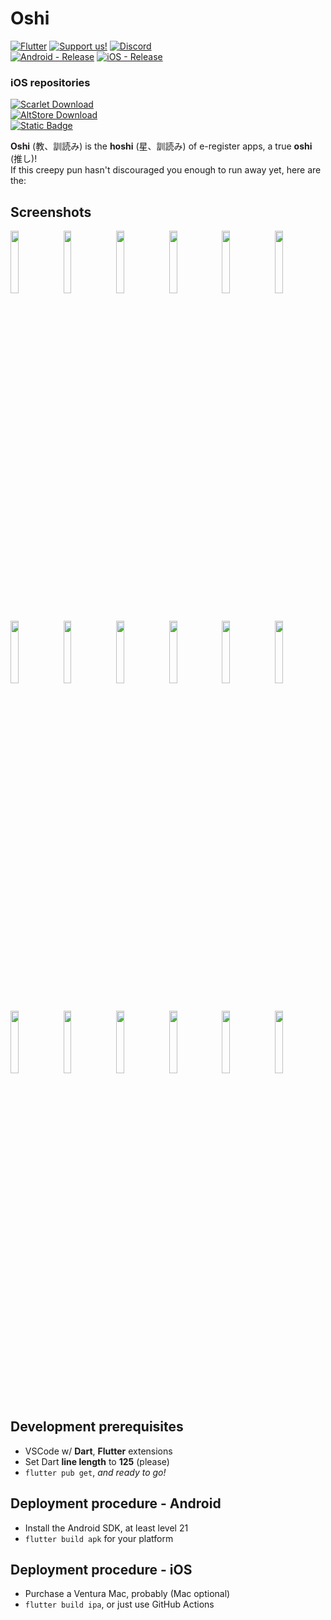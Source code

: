 # Oshi 

[![Flutter](https://img.shields.io/badge/Flutter-49599c?logo=flutter)](https://flutter.dev/)
[![Support us!](https://img.shields.io/badge/Support_us!-c8505a?logo=kofi)](https://ko-fi.com/ogaku_oshi)
[![Discord](https://img.shields.io/badge/Discord-aa7e72?logo=discord)](https://youtu.be/dQw4w9WgXcQ)  
[![Android - Release](https://img.shields.io/badge/Android-Release-2ea44f?logo=android)](https://github.com/Ogaku/Oshi/releases/latest/download/Oshi.apk)
[![iOS - Release](https://img.shields.io/badge/iOS-Release-2ea44f?logo=apple)](https://github.com/Ogaku/Oshi/releases/latest/download/Oshi.ipa)

### iOS repositories

[![Scarlet Download](https://img.shields.io/badge/dynamic/json?url=https%3A%2F%2Fraw.githubusercontent.com%2FOgaku%2FToudai%2Fmain%2Fscarlet_repo.json&query=%24.Tweaked%5B0%5D.version&logo=docusign&logoColor=white&label=Scarlet&color=b30d27)](https://raw.githubusercontent.com/Ogaku/Toudai/main/scarlet_repo.json)  
[![AltStore Download](https://img.shields.io/badge/dynamic/json?url=https%3A%2F%2Fraw.githubusercontent.com%2FOgaku%2FToudai%2Fmain%2Faltstore_repo.json&query=%24.apps%5B0%5D.versions%5B0%5D.version&logo=docusign&logoColor=white&label=AltStore&color=338185)](https://raw.githubusercontent.com/Ogaku/Toudai/main/altstore_repo.json)  
[![Static Badge](https://img.shields.io/badge/I%20don't%20have%20those!-yellow?label=Web%20app)](https://github.com/Ogaku/Oshi/wiki/Web-app)

**Oshi** (教、訓読み) is the **hoshi** (星、訓読み) of e-register apps, a true **oshi** (推し)!  
If this creepy pun hasn't discouraged you enough to run away yet, here are the:

## Screenshots

<img src="https://github.com/Ogaku/Oshi/assets/50022719/f2864546-db1c-49f5-9426-2287adec8324" width="16%"></img>
<img src="https://github.com/Ogaku/Oshi/assets/50022719/580be1d8-1ff6-4757-88fb-03deb051ffd2" width="16%"></img>
<img src="https://github.com/Ogaku/Oshi/assets/50022719/183fb108-8571-4049-87c4-e73d45b8d9d1" width="16%"></img>
<img src="https://github.com/Ogaku/Oshi/assets/50022719/f1415647-8764-40a9-9e18-88fdd54b57d0" width="16%"></img>
<img src="https://github.com/Ogaku/Oshi/assets/50022719/88c9999b-49de-4bad-b937-dd3ba537e41e" width="16%"></img>
<img src="https://github.com/Ogaku/Oshi/assets/50022719/64bcdecc-25a3-40af-8752-20ccd4f685ba" width="16%"></img>
<img src="https://github.com/Ogaku/Oshi/assets/50022719/5962dbc5-afdb-484f-83a4-ca488cfcc8c3" width="16%"></img>
<img src="https://github.com/Ogaku/Oshi/assets/50022719/ba6f63a2-068c-4814-a42f-9fab9531a873" width="16%"></img>
<img src="https://github.com/Ogaku/Oshi/assets/50022719/ffdacb23-c7ea-48c9-9c53-ccbf147d9a53" width="16%"></img>
<img src="https://github.com/Ogaku/Oshi/assets/50022719/bf81833e-f66e-4404-8195-800cb30116f1" width="16%"></img>
<img src="https://github.com/Ogaku/Oshi/assets/50022719/0ecee0dc-dd8f-4421-8148-f5b5efda24ba" width="16%"></img>
<img src="https://github.com/Ogaku/Oshi/assets/50022719/01e5cdc3-b0f8-4b84-9dc9-2b8f7d15964f" width="16%"></img>
<img src="https://github.com/Ogaku/Oshi/assets/50022719/dee2c767-9661-4541-b8be-8f054adbe435" width="16%"></img>
<img src="https://github.com/Ogaku/Oshi/assets/50022719/8f64fc8c-1ce2-4993-9525-95b8740298b0" width="16%"></img>
<img src="https://github.com/Ogaku/Oshi/assets/50022719/803fbd65-da63-4676-a447-5099bc9060c6" width="16%"></img>
<img src="https://github.com/Ogaku/Oshi/assets/50022719/8d073d24-b368-4318-b760-53c088fbfb7e" width="16%"></img>
<img src="https://github.com/Ogaku/Oshi/assets/50022719/e9ada640-b8f6-423c-8022-59accc84f178" width="16%"></img>
<img src="https://github.com/Ogaku/Oshi/assets/50022719/d18a8027-9765-437b-94a5-5d548415d65e" width="16%"></img>

## Development prerequisites
- VSCode w/ **Dart**, **Flutter** extensions
- Set Dart **line length** to **125** (please)
- `flutter pub get`, *and ready to go!*

## Deployment procedure - Android
- Install the Android SDK, at least level 21
- `flutter build apk` for your platform

## Deployment procedure - iOS
- Purchase a Ventura Mac, probably (Mac optional)
- `flutter build ipa`, or just use GitHub Actions
